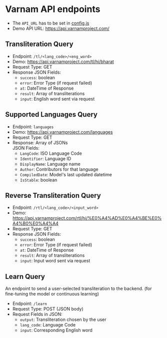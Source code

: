 # Varnam API endpoints

- The `API_URL` has to be set in [config.js](/lib/config.js)
- Demo API URL: https://api.varnamproject.com/

## Transliteration Query

- Endpoint: `/tl/<lang_code>/<eng_word>`
- Demo: https://api.varnamproject.com/tl/hi/bharat
- Request Type: GET
- Response JSON Fields:
  - `success`: boolean
  - `error`: Error Type (if request failed)
  - `at`: DateTime of Response
  - `result`: Array of transliterations
  - `input`: English word sent via request

## Supported Languages Query

- Endpoint: `languages`
- Demo: https://api.varnamproject.com/languages
- Request Type: GET
- Response: Array of JSONs  
  JSON Fields:
  - `LangCode`: ISO Language Code
  - `Identifier`: Language ID
  - `DisplayName`: Language name
  - `Author`: Contributors for that language
  - `CompiledDate`: Model's last updated datetime
  - `IsStable`: boolean

## Reverse Transliteration Query

- Endpoint: `/rtl/<lang_code>/<input_word>`
- Demo: https://api.varnamproject.com/rtl/hi/%E0%A4%AD%E0%A4%BE%E0%A4%B0%E0%A4%A4
- Request Type: GET
- Response JSON Fields:
  - `success`: boolean
  - `error`: Error Type (if request failed)
  - `at`: DateTime of Response
  - `result`: Array of transliterations
  - `input`: Input word sent via request

## Learn Query

An endpoint to send a user-selected transliteration to the backend. (for fine-tuning the model or continuous learning)

- Endpoint: `/learn`
- Request Type: POST (JSON body)
- Request Fields in JSON:
  - `output`: Transliteration chosen by the user
  - `lang_code`: Language Code
  - `input`: Corresponding English word

